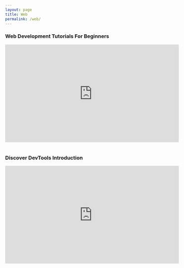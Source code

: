 ```yaml
---
layout: page
title: Web
permalink: /web/
---
```



<h3>Web Development Tutorials For Beginners</h3>
<iframe width="560" height="315" src="https://www.youtube.com/embed/videoseries?list=PLoYCgNOIyGAB_8_iq1cL8MVeun7cB6eNc" frameborder="0" allowfullscreen></iframe>
<br>
<br>

<h3>Discover DevTools Introduction</h3>
<iframe width="560" height="315" src="https://www.youtube.com/embed/r09GGx--zx4" frameborder="0" allowfullscreen></iframe>

<div id="galleria">
    <!-- <a href="http://www.youtube.com/watch?v=GCZrz8siv4Q"><img src="/img/thumb1.jpg"></a> -->
    <!-- <a href="https://www.youtube.com/watch?v=gBi8Obib0tw"></a> -->
</div>

<script>
    Galleria.loadTheme('/galleria/themes/classic/galleria.classic.min.js');
	var gala = [
	    { video: 'http://www.youtube.com/watch?v=Spl0Iy7r6-M' }
	];

	Galleria.run('#galleria', { dataSource: gala });


    /*Galleria.run('.galleria');*/
</script>